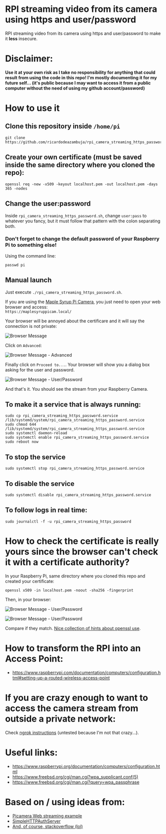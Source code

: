 # RPI streaming video from its camera using https and user/password
RPI streaming video from its camera using https and user/password to make it **less** insecure.  
# Disclaimer: 
**Use it at your own risk as I take no responsibility for anything that could result from using the code in this repo! I'm mostly documenting it for my future self... (it's public because I may want to access it from a public computer without the need of using my github account/password)** 

# How to use it
## Clone this repository inside ```/home/pi```
```
git clone https://github.com/ricardodeazambuja/rpi_camera_streaming_https_password.git
```

## Create your own certificate (must be saved inside the same directory where you cloned the repo):
```openssl req -new -x509 -keyout localhost.pem -out localhost.pem -days 365 -nodes```

## Change the user:password 
Inside ```rpi_camera_streaming_https_password.sh```, change ```user:pass``` to whatever you fancy, but it must follow that pattern with the colon separating both.

### Don't forget to change the default password of your Raspberry Pi to something else!
Using the command line:
```
passwd pi
```

## Manual launch 
Just execute ```./rpi_camera_streaming_https_password.sh```.

If you are using the [Maple Syrup Pi Camera](https://github.com/ricardodeazambuja/Maple-Syrup-Pi-Camera), you just need to open your web browser and access:  
```https://maplesyruppicam.local/```

Your browser will be annoyed about the certificare and it will say the connection is not private:

![Browser Message](imgs/browser_msg_1.png)

Click on ```Advanced```:

![Browser Message - Advanced](imgs/browser_msg_2.png)

Finally click on ```Proceed to...```. Your browser will show you a dialog box asking for the user and password.

![Browser Message - User/Password](imgs/browser_msg_3.png)

And that's it. You should see the stream from your Raspberry Camera.
## To make it a service that is always running:
```
sudo cp rpi_camera_streaming_https_password.service /lib/systemd/system/rpi_camera_streaming_https_password.service
sudo chmod 644 /lib/systemd/system/rpi_camera_streaming_https_password.service
sudo systemctl daemon-reload
sudo systemctl enable rpi_camera_streaming_https_password.service
sudo reboot now
```

## To stop the service
```
sudo systemctl stop rpi_camera_streaming_https_password.service
```

## To disable the service
```
sudo systemctl disable rpi_camera_streaming_https_password.service
```

## To follow logs in real time:
```
sudo journalctl -f -u rpi_camera_streaming_https_password
```

# How to check the certificate is really yours since the browser can't check it with a certificate authority?

In your Raspberry Pi, same directory where you cloned this repo and created your certificate:
```
openssl x509 -in localhost.pem -noout -sha256 -fingerprint
```

Then, in your browser:

![Browser Message - User/Password](imgs/browser_msg_4.png)

![Browser Message - User/Password](imgs/browser_msg_5.png)

Compare if they match. [Nice collection of hints about openssl use](https://techglimpse.com/linux-openss-toolkit-example-commands/).

# How to transform the RPI into an Access Point:
* https://www.raspberrypi.com/documentation/computers/configuration.html#setting-up-a-routed-wireless-access-point

# If you are crazy enough to want to access the camera stream from outside a private network:
Check [ngrok instructions](https://ngrok.com/docs#http-local-https) (untested because I'm not that crazy...).

# Useful links:
* https://www.raspberrypi.org/documentation/computers/configuration.html
* https://www.freebsd.org/cgi/man.cgi?wpa_supplicant.conf(5)
* https://www.freebsd.org/cgi/man.cgi?query=wpa_passphrase

# Based on / using ideas from: 
- [Picamera Web streaming example](https://picamera.readthedocs.io/en/release-1.13/recipes2.html#web-streaming)
- [SimpleHTTPAuthServer](https://github.com/tianhuil/SimpleHTTPAuthServer/)
- [And, of course, stackoverflow (lol)](https://stackoverflow.com/questions/19705785/python-3-simple-https-server)
